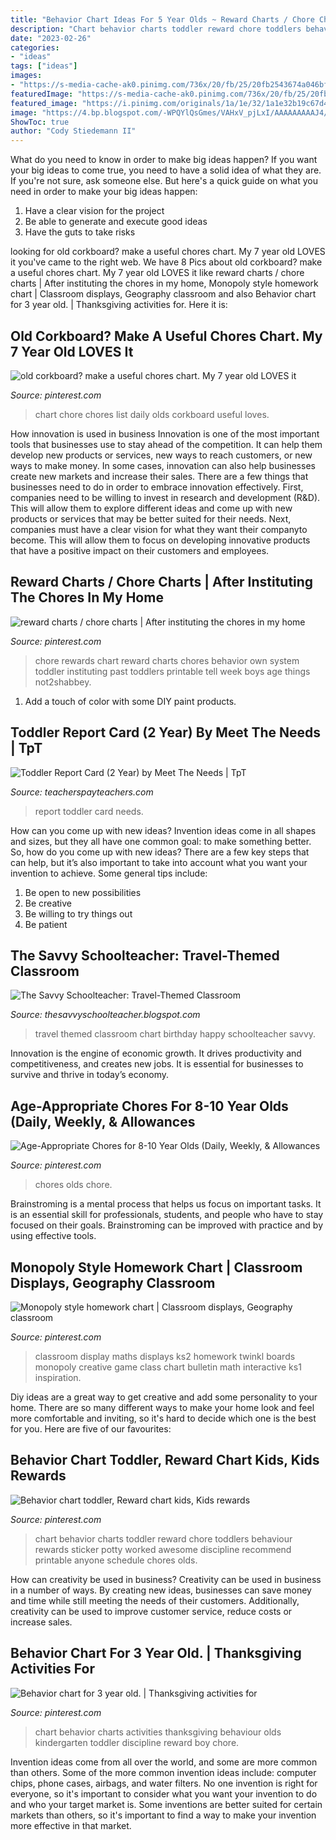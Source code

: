 ```yaml
---
title: "Behavior Chart Ideas For 5 Year Olds ~ Reward Charts / Chore Charts"
description: "Chart behavior charts toddler reward chore toddlers behaviour rewards sticker potty worked awesome discipline recommend printable anyone schedule chores olds"
date: "2023-02-26"
categories:
- "ideas"
tags: ["ideas"]
images:
- "https://s-media-cache-ak0.pinimg.com/736x/20/fb/25/20fb2543674a046bfc8d4086b94bd2e2.jpg"
featuredImage: "https://s-media-cache-ak0.pinimg.com/736x/20/fb/25/20fb2543674a046bfc8d4086b94bd2e2.jpg"
featured_image: "https://i.pinimg.com/originals/1a/1e/32/1a1e32b19c67d46c95f707c7e874a43c.jpg"
image: "https://4.bp.blogspot.com/-WPQYlQsGmes/VAHxV_pjLxI/AAAAAAAAAJ4/6t6m9zYBroM/s1600/IMG_20140829_153732083_HDR.jpg"
ShowToc: true
author: "Cody Stiedemann II"
---
```



What do you need to know in order to make big ideas happen?
If you want your big ideas to come true, you need to have a solid idea of what they are. If you're not sure, ask someone else. But here's a quick guide on what you need in order to make your big ideas happen: 
1. Have a clear vision for the project 
2. Be able to generate and execute good ideas 
3. Have the guts to take risks 

	

		
looking for old corkboard? make a useful chores chart. My 7 year old LOVES it you've came to the right web. We have 8 Pics about old corkboard? make a useful chores chart. My 7 year old LOVES it like reward charts / chore charts | After instituting the chores in my home, Monopoly style homework chart | Classroom displays, Geography classroom and also Behavior chart for 3 year old. | Thanksgiving activities for. Here it is:
		
    
## Old Corkboard? Make A Useful Chores Chart. My 7 Year Old LOVES It

<img loading=lazy src="https://i.pinimg.com/736x/40/61/b9/4061b9abbe6b6dfbc489235f26fe7057--chore-list-old-love.jpg" onerror="this.onerror=null;this.src='https://tse4.mm.bing.net/th?id=OIP.TyWdizzicQnlY5OdL_e2aADIEs&amp;pid=15.1';" alt="old corkboard? make a useful chores chart. My 7 year old LOVES it">

_Source: pinterest.com_

>chart chore chores list daily olds corkboard useful loves. 

	

How innovation is used in business
Innovation is one of the most important tools that businesses use to stay ahead of the competition. It can help them develop new products or services, new ways to reach customers, or new ways to make money. In some cases, innovation can also help businesses create new markets and increase their sales.
There are a few things that businesses need to do in order to embrace innovation effectively. First, companies need to be willing to invest in research and development (R&D). This will allow them to explore different ideas and come up with new products or services that may be better suited for their needs. Next, companies must have a clear vision for what they want their companyto become. This will allow them to focus on developing innovative products that have a positive impact on their customers and employees.

    
## Reward Charts / Chore Charts | After Instituting The Chores In My Home

<img loading=lazy src="https://s-media-cache-ak0.pinimg.com/736x/20/fb/25/20fb2543674a046bfc8d4086b94bd2e2.jpg" onerror="this.onerror=null;this.src='https://tse3.mm.bing.net/th?id=OIP.QUJEgUuL5c-nDwRVqO-tfgHaHa&amp;pid=15.1';" alt="reward charts / chore charts | After instituting the chores in my home">

_Source: pinterest.com_

>chore rewards chart reward charts chores behavior own system toddler instituting past toddlers printable tell week boys age things not2shabbey. 

	

1. Add a touch of color with some DIY paint products.

    
## Toddler Report Card (2 Year) By Meet The Needs | TpT

<img loading=lazy src="https://ecdn.teacherspayteachers.com/thumbitem/Toddler-Report-Card-2-Year-000629400-1382460906-1500873421/original-939199-1.jpg" onerror="this.onerror=null;this.src='https://tse4.mm.bing.net/th?id=OIP.mwyJHf2Op0Kk3wDxKg5SAwAAAA&amp;pid=15.1';" alt="Toddler Report Card (2 Year) by Meet The Needs | TpT">

_Source: teacherspayteachers.com_

>report toddler card needs. 

	

How can you come up with new ideas?
Invention ideas come in all shapes and sizes, but they all have one common goal: to make something better. So, how do you come up with new ideas? There are a few key steps that can help, but it’s also important to take into account what you want your invention to achieve. Some general tips include: 
1. Be open to new possibilities 
2. Be creative 
3. Be willing to try things out 
4. Be patient 

    
## The Savvy Schoolteacher: Travel-Themed Classroom

<img loading=lazy src="https://4.bp.blogspot.com/-WPQYlQsGmes/VAHxV_pjLxI/AAAAAAAAAJ4/6t6m9zYBroM/s1600/IMG_20140829_153732083_HDR.jpg" onerror="this.onerror=null;this.src='https://tse4.mm.bing.net/th?id=OIP.Rj6g6sCcU5eJlN7gtlbZDAHaPS&amp;pid=15.1';" alt="The Savvy Schoolteacher: Travel-Themed Classroom">

_Source: thesavvyschoolteacher.blogspot.com_

>travel themed classroom chart birthday happy schoolteacher savvy. 

	

Innovation is the engine of economic growth. It drives productivity and competitiveness, and creates new jobs. It is essential for businesses to survive and thrive in today’s economy.

    
## Age-Appropriate Chores For 8-10 Year Olds (Daily, Weekly, &amp; Allowances

<img loading=lazy src="https://i.pinimg.com/736x/83/50/ac/8350ac11e1fbc53de905cbe0cd6d4cd8.jpg" onerror="this.onerror=null;this.src='https://tse2.mm.bing.net/th?id=OIP.E5KIKFLxSGLKMlIax9XhsAHaLH&amp;pid=15.1';" alt="Age-Appropriate Chores for 8-10 Year Olds (Daily, Weekly, &amp; Allowances">

_Source: pinterest.com_

>chores olds chore. 

	

Brainstroming is a mental process that helps us focus on important tasks. It is an essential skill for professionals, students, and people who have to stay focused on their goals. Brainstroming can be improved with practice and by using effective tools.

    
## Monopoly Style Homework Chart | Classroom Displays, Geography Classroom

<img loading=lazy src="https://i.pinimg.com/originals/1a/1e/32/1a1e32b19c67d46c95f707c7e874a43c.jpg" onerror="this.onerror=null;this.src='https://tse1.mm.bing.net/th?id=OIP.jcmisBWdkHkEzO6qzqIJPwHaJ4&amp;pid=15.1';" alt="Monopoly style homework chart | Classroom displays, Geography classroom">

_Source: pinterest.com_

>classroom display maths displays ks2 homework twinkl boards monopoly creative game class chart bulletin math interactive ks1 inspiration. 

	

Diy ideas are a great way to get creative and add some personality to your home. There are so many different ways to make your home look and feel more comfortable and inviting, so it's hard to decide which one is the best for you. Here are five of our favourites:

    
## Behavior Chart Toddler, Reward Chart Kids, Kids Rewards

<img loading=lazy src="https://i.pinimg.com/originals/90/00/a6/9000a6a1e9531cf1bc5716594dd0329f.jpg" onerror="this.onerror=null;this.src='https://tse1.mm.bing.net/th?id=OIP.OCqp8G3wQRJ-MmF1MT-SDAHaJ6&amp;pid=15.1';" alt="Behavior chart toddler, Reward chart kids, Kids rewards">

_Source: pinterest.com_

>chart behavior charts toddler reward chore toddlers behaviour rewards sticker potty worked awesome discipline recommend printable anyone schedule chores olds. 

	

How can creativity be used in business?
Creativity can be used in business in a number of ways. By creating new ideas, businesses can save money and time while still meeting the needs of their customers. Additionally, creativity can be used to improve customer service, reduce costs or increase sales.

    
## Behavior Chart For 3 Year Old. | Thanksgiving Activities For

<img loading=lazy src="https://i.pinimg.com/originals/f8/f8/a4/f8f8a4264c0f37cb7bb52113efac9601.jpg" onerror="this.onerror=null;this.src='https://tse2.mm.bing.net/th?id=OIP.PO4j5Uf-yEuKmKgyi7ANagHaJ3&amp;pid=15.1';" alt="Behavior chart for 3 year old. | Thanksgiving activities for">

_Source: pinterest.com_

>chart behavior charts activities thanksgiving behaviour olds kindergarten toddler discipline reward boy chore. 

	

Invention ideas come from all over the world, and some are more common than others. Some of the more common invention ideas include: computer chips, phone cases, airbags, and water filters. No one invention is right for everyone, so it's important to consider what you want your invention to do and who your target market is. Some inventions are better suited for certain markets than others, so it's important to find a way to make your invention more effective in that market.

